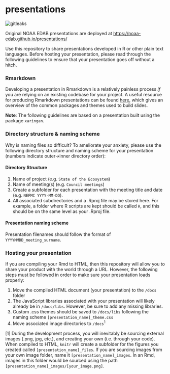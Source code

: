 # presentations

![gitleaks](https://github.com/NOAA-EDAB/presentations/workflows/gitleaks/badge.svg)

Original NOAA EDAB presentations are deployed at https://noaa-edab.github.io/presentations/


Use this repository to share presentations developed in R or other plain text languages. Before hosting your presentation, please read through the following guidelines to ensure that your presentation goes off without a hitch.

### Rmarkdown
Developing a presentation in Rmarkdown is a relatively painless process *if* you are relying on an existing codebase for your project. A useful resource for producing Rmarkdown presentations can be found [here](https://bookdown.org/yihui/rmarkdown/presentations.html), which gives an overview of the common packages and themes used to build slides. 

**Note**: The following guidelines are based on a presentation built using the package `xaringan`.

### Directory structure & naming scheme
Why is naming files so difficult? To ameliorate your anxiety, please use the following directory structure and naming scheme for your presentation (numbers indicate outer->inner directory order):

#### Directory Structure
1.  Name of project (e.g. `State of the Ecosystem`)
2.  Name of meeting(s) (e.g. `Council meetings`)
3.  Create a subfolder for each presentation with the meeting title and date (e.g. `NEFMC YYYY-MM-DD`). 
4.  All associated subdirectories and a .Rproj file may be stored here. For example, a folder where R scripts are kept should be called `R`, and this should be on the same level as your .Rproj file. 

#### Presentation naming scheme
Presentation filenames should follow the format of `YYYYMMDD_meeting_surname`.

### Hosting your presentation
If you are compiling your Rmd to HTML, then this repository will allow you to share your product with the world through a URL. However, the following steps must be followed in order to make sure your presentation loads properly: 

1.  Move the compiled HTML document (your presentation) to the `/docs` folder
2.  The JavaScript libraries associated with your presentation will likely already be in `/docs/libs`. However, be sure to add any missing libraries. 
3.  Custom .css themes should be saved to `/docs/libs` following the naming scheme `[presentation_name]_theme.css`
4.  Move associated image directories to `/docs`<sup>1</sup> 

[1] During the development process, you will inevitably be sourcing external images (.png, jpg, etc.), and creating your own (i.e. through your code). When compiled to HTML, `knitr` will create a subfolder for the figures you created called `[presentation_name]_files`. If you are sourcing images from your own image folder, name it `[presentation_name]_images`. In an Rmd, images in this folder would be sourced using the path `[presentation_name]_images/[your_image.png]`.
